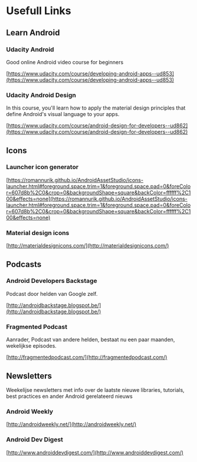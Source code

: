 # Usefull Links #

## Learn Android ##

### Udacity Android ###

Good online Android video course for beginners 

[https://www.udacity.com/course/developing-android-apps--ud853](https://www.udacity.com/course/developing-android-apps--ud853)

### Udacity Android Design ###

In this course, you'll learn how to apply the material design principles that define Android's visual language to your apps.

[https://www.udacity.com/course/android-design-for-developers--ud862](https://www.udacity.com/course/android-design-for-developers--ud862)

## Icons ##

### Launcher icon generator ##

[https://romannurik.github.io/AndroidAssetStudio/icons-launcher.html#foreground.space.trim=1&foreground.space.pad=0&foreColor=607d8b%2C0&crop=0&backgroundShape=square&backColor=ffffff%2C100&effects=none](https://romannurik.github.io/AndroidAssetStudio/icons-launcher.html#foreground.space.trim=1&foreground.space.pad=0&foreColor=607d8b%2C0&crop=0&backgroundShape=square&backColor=ffffff%2C100&effects=none)

### Material design icons ##

[http://materialdesignicons.com/](http://materialdesignicons.com/)


## Podcasts ##

### Android Developers Backstage ###

Podcast door helden van Google zelf. 

[http://androidbackstage.blogspot.be/](http://androidbackstage.blogspot.be/)

### Fragmented Podcast ###

Aanrader, Podcast van andere helden, bestaat nu een paar maanden, wekelijkse episodes.

[http://fragmentedpodcast.com/](http://fragmentedpodcast.com/)


## Newsletters ##

Weekelijse newsletters met info over de laatste nieuwe libraries, tutorials, best practices en ander Android gerelateerd nieuws

### Android Weekly ###

[http://androidweekly.net/](http://androidweekly.net/)

### Android Dev Digest ###

[http://www.androiddevdigest.com/](http://www.androiddevdigest.com/)